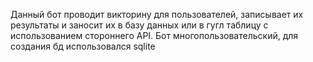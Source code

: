 Данный бот проводит викторину для пользователей, записывает их результаты и заносит их в базу данных или в гугл таблицу с использованием стороннего API. Бот многопользовательский, для создания бд использовался sqlite
